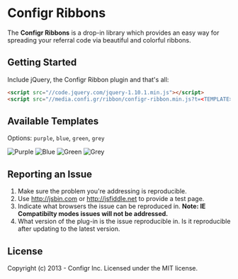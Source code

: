 Configr Ribbons
===============

The **Configr Ribbons** is a drop-in library which provides an easy way for spreading your referral code via beautiful and colorful ribbons.


## Getting Started

Include jQuery, the Configr Ribbon plugin and that's all:

```html
<script src="//code.jquery.com/jquery-1.10.1.min.js"></script>
<script src="//media.confi.gr/ribbon/configr-ribbon.min.js?t=<TEMPLATE>&r=<REFERRAL>" async></script>
```

## Available Templates

 Options: `purple`, `blue`, `green`, `grey`

![Purple](http://media.confi.gr/ribbon/purple.png)
![Blue](http://media.confi.gr/ribbon/blue.png)
![Green](http://media.confi.gr/ribbon/green.png)
![Grey](http://media.confi.gr/ribbon/grey.png)


## Reporting an Issue

1. Make sure the problem you're addressing is reproducible.
2. Use http://jsbin.com or http://jsfiddle.net to provide a test page.
3. Indicate what browsers the issue can be reproduced in. **Note: IE Compatibilty modes issues will not be addressed.**
4. What version of the plug-in is the issue reproducible in. Is it reproducible after updating to the latest version.


## License

Copyright (c) 2013 - Configr Inc.
Licensed under the MIT license.
